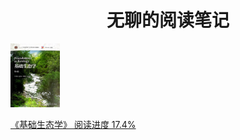 <h1 align = "center">无聊的阅读笔记</h1>

<img src="基础生态学/img/cover.jpg" alt="基础生态学" style="zoom: 10%;" />



<a text-align = "center" href="/基础生态学/README.html">《基础生态学》 阅读进度 17.4%</a>

